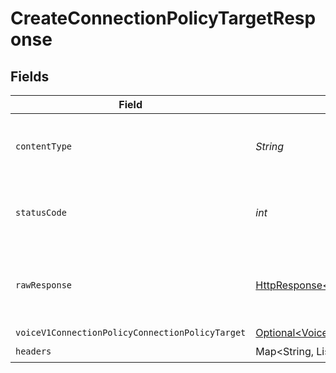 # CreateConnectionPolicyTargetResponse


## Fields

| Field                                                                                                                                | Type                                                                                                                                 | Required                                                                                                                             | Description                                                                                                                          |
| ------------------------------------------------------------------------------------------------------------------------------------ | ------------------------------------------------------------------------------------------------------------------------------------ | ------------------------------------------------------------------------------------------------------------------------------------ | ------------------------------------------------------------------------------------------------------------------------------------ |
| `contentType`                                                                                                                        | *String*                                                                                                                             | :heavy_check_mark:                                                                                                                   | HTTP response content type for this operation                                                                                        |
| `statusCode`                                                                                                                         | *int*                                                                                                                                | :heavy_check_mark:                                                                                                                   | HTTP response status code for this operation                                                                                         |
| `rawResponse`                                                                                                                        | [HttpResponse\<InputStream>](https://docs.oracle.com/en/java/javase/11/docs/api/java.net.http/java/net/http/HttpResponse.html)       | :heavy_check_mark:                                                                                                                   | Raw HTTP response; suitable for custom response parsing                                                                              |
| `voiceV1ConnectionPolicyConnectionPolicyTarget`                                                                                      | [Optional\<VoiceV1ConnectionPolicyConnectionPolicyTarget>](../../models/components/VoiceV1ConnectionPolicyConnectionPolicyTarget.md) | :heavy_minus_sign:                                                                                                                   | Created                                                                                                                              |
| `headers`                                                                                                                            | Map\<String, List\\<*String*>>                                                                                                       | :heavy_check_mark:                                                                                                                   | N/A                                                                                                                                  |
